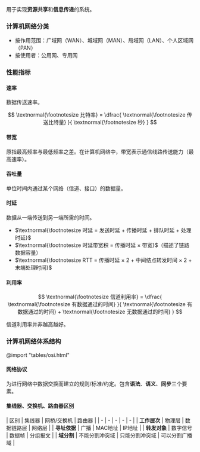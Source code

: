 
用于实现**资源共享**和**信息传递**的系统。

### 计算机网络分类

- 按作用范围：广域网（WAN）、城域网（MAN）、局域网（LAN）、个人区域网（PAN）
- 按使用者：公用网、专用网

### 性能指标

#### 速率

数据传送速率。

$$
\textnormal{\footnotesize 比特率} = \dfrac{
    \textnormal{\footnotesize 传送比特量}
}{
    \textnormal{\footnotesize 秒}
}
$$

#### 带宽

原指最高频率与最低频率之差。在计算机网络中，带宽表示通信线路传送能力（最高速率）。

#### 吞吐量

单位时间内通过某个网络（信道、接口）的数据量。

#### 时延

数据从一端传送到另一端所需的时间。

- $\textnormal{\footnotesize 时延 = 发送时延 + 传播时延 + 排队时延 + 处理时延}$
- $\textnormal{\footnotesize 时延带宽积 = 传播时延 × 带宽}$<span class='hint'>（描述了链路数据容量）</span>
- $\textnormal{\footnotesize RTT = 传播时延 × 2 + 中间结点转发时间 × 2 + 末端处理时间}$

#### 利用率

$$
    \textnormal{\footnotesize 信道利用率} =
    \dfrac{
        \textnormal{\footnotesize 有数据通过的时间}
    }{
        \textnormal{\footnotesize 有数据通过的时间}
        +
        \textnormal{\footnotesize 无数据通过的时间}
    }
$$

信道利用率并非越高越好。

### 计算机网络体系结构

@import "tables/osi.html"

#### 网络协议

为进行网络中数据交换而建立的规则/标准/约定。包含**语法**、**语义**、**同步**三个要素。

#### 集线器、交换机、路由器区别

| 区别 | 集线器 | 网桥/交换机 | 路由器 |
| - | - | - | - | - |
| **工作层次** | 物理层 | 数据链路层 | 网络层 |
| **寻址依据** | 广播 | MAC地址 | IP地址 |
| **转发对象** | 数字信号 | 数据帧 | 分组报文 |
| **域分割** | 不能分割冲突域 | 只能分割冲突域 | 可以分割广播域 |
